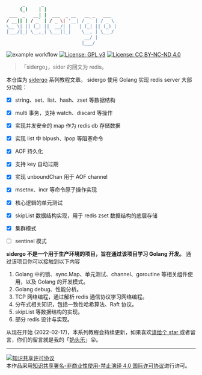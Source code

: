 ```bash
      _      _
     (_)    | |
 ___  _   __| |  ___  _ __   __ _   ___
/ __|| | / _` | / _ \| '__| / _` | / _ \
\__ \| || (_| ||  __/| |   | (_| || (_) |
|___/|_| \__,_| \___||_|    \__, | \___/
                             __/ |
                            |___/

```

![example workflow](https://github.com/chenjiayao/sidergo-posts/actions/workflows/master.yml/badge.svg)
[![License: GPL v3](https://img.shields.io/badge/License-GPL%20v3-brightgreen.svg)](https://www.gnu.org/licenses/gpl-3.0)
[![License: CC BY-NC-ND 4.0](https://img.shields.io/badge/License-CC%20BY--NC--ND%204.0-lightgrey.svg)](https://creativecommons.org/licenses/by-nc-nd/4.0/)

> 「sidergo」，sider 的回文为 redis。

本仓库为 [sidergo](https://github.com/chenjiayao/sidergo) 系列教程文章。 sidergo 使用 Golang 实现 redis server 大部分功能：
- [x] string、set、list、hash、zset 等数据结构
- [x] multi 事务，支持 watch、discard 等操作
- [x] 实现并发安全的 map 作为 redis db 存储数据
- [x] 实现 list 中 blpush、lpop 等阻塞命令
- [x] AOF 持久化
- [x] 支持 key 自动过期 
- [x] 实现 unboundChan 用于 AOF channel
- [x] msetnx、incr 等命令原子操作实现
- [x] 核心逻辑的单元测试 
- [x] skipList 数据结构实现，用于 redis zset 数据结构的底层存储
- [x] 集群模式 
- [ ] sentinel 模式



**sidergo 不是一个用于生产环境的项目，旨在通过该项目学习 Golang 开发。** 通过该项目你可以接触到以下内容
1. Golang 中的锁、sync.Map、单元测试、channel、goroutine 等相关组件使用，以及 Golang 的开发模式。
2. Golang debug、性能分析。
3. TCP 网络编程，通过解析 redis 通信协议学习网络编程。
4. 分布式相关知识，包括一致性哈希算法、Raft 协议。
5. skipList 等数据结构的实现。
6. 部分 redis 设计与实现。

从现在开始 (2022-02-17)，本系列教程会持续更新，如果喜欢[请给个 star ](https://github.com/chenjiayao/sidergo)或者留言，你们的留言就是我的「[奶头乐](https://baike.baidu.com/item/%E5%A5%B6%E5%A4%B4%E4%B9%90%E7%90%86%E8%AE%BA/24573214)」😝。


---

<a rel="license" href="http://creativecommons.org/licenses/by-nc-nd/4.0/"><img alt="知识共享许可协议" style="border-width:0" src="https://i.creativecommons.org/l/by-nc-nd/4.0/88x31.png" /></a><br />本作品采用<a rel="license" href="http://creativecommons.org/licenses/by-nc-nd/4.0/">知识共享署名-非商业性使用-禁止演绎 4.0 国际许可协议</a>进行许可。

<Vssue/>
